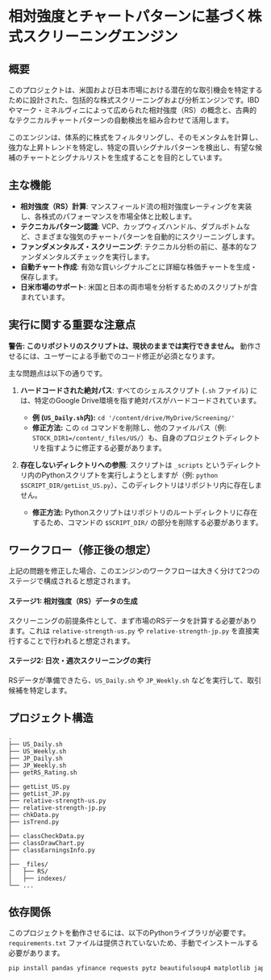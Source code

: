 # 相対強度とチャートパターンに基づく株式スクリーニングエンジン

## 概要

このプロジェクトは、米国および日本市場における潜在的な取引機会を特定するために設計された、包括的な株式スクリーニングおよび分析エンジンです。IBDやマーク・ミネルヴィニによって広められた相対強度（RS）の概念と、古典的なテクニカルチャートパターンの自動検出を組み合わせて活用します。

このエンジンは、体系的に株式をフィルタリングし、そのモメンタムを計算し、強力な上昇トレンドを特定し、特定の買いシグナルパターンを検出し、有望な候補のチャートとシグナルリストを生成することを目的としています。

## 主な機能

- **相対強度（RS）計算**: マンスフィールド流の相対強度レーティングを実装し、各株式のパフォーマンスを市場全体と比較します。
- **テクニカルパターン認識**: VCP、カップウィズハンドル、ダブルボトムなど、さまざまな強気のチャートパターンを自動的にスクリーニングします。
- **ファンダメンタルズ・スクリーニング**: テクニカル分析の前に、基本的なファンダメンタルズチェックを実行します。
- **自動チャート作成**: 有効な買いシグナルごとに詳細な株価チャートを生成・保存します。
- **日米市場のサポート**: 米国と日本の両市場を分析するためのスクリプトが含まれています。

## 実行に関する重要な注意点

**警告: このリポジトリのスクリプトは、現状のままでは実行できません。** 動作させるには、ユーザーによる手動でのコード修正が必須となります。

主な問題点は以下の通りです。

1.  **ハードコードされた絶対パス**:
    すべてのシェルスクリプト (`.sh` ファイル) には、特定のGoogle Drive環境を指す絶対パスがハードコードされています。
    - **例 (`US_Daily.sh`内):** `cd '/content/drive/MyDrive/Screening/'`
    - **修正方法:** この `cd` コマンドを削除し、他のファイルパス（例: `STOCK_DIR1=/content/_files/US/`）も、自身のプロジェクトディレクトリを指すように修正する必要があります。

2.  **存在しないディレクトリへの参照**:
    スクリプトは `_scripts` というディレクトリ内のPythonスクリプトを実行しようとしますが（例: `python $SCRIPT_DIR/getList_US.py`）、このディレクトリはリポジトリ内に存在しません。
    - **修正方法:** Pythonスクリプトはリポジトリのルートディレクトリに存在するため、コマンドの `$SCRIPT_DIR/` の部分を削除する必要があります。

## ワークフロー（修正後の想定）

上記の問題を修正した場合、このエンジンのワークフローは大きく分けて2つのステージで構成されると想定されます。

#### ステージ1: 相対強度（RS）データの生成
スクリーニングの前提条件として、まず市場のRSデータを計算する必要があります。これは `relative-strength-us.py` や `relative-strength-jp.py` を直接実行することで行われると想定されます。

#### ステージ2: 日次・週次スクリーニングの実行
RSデータが準備できたら、`US_Daily.sh` や `JP_Weekly.sh` などを実行して、取引候補を特定します。

## プロジェクト構造
```
.
├── US_Daily.sh
├── US_Weekly.sh
├── JP_Daily.sh
├── JP_Weekly.sh
├── getRS_Rating.sh
│
├── getList_US.py
├── getList_JP.py
├── relative-strength-us.py
├── relative-strength-jp.py
├── chkData.py
├── isTrend.py
│
├── classCheckData.py
├── classDrawChart.py
├── classEarningsInfo.py
│
├── _files/
│   ├── RS/
│   ├── indexes/
└── ...
```

## 依存関係

このプロジェクトを動作させるには、以下のPythonライブラリが必要です。`requirements.txt` ファイルは提供されていないため、手動でインストールする必要があります。

```bash
pip install pandas yfinance requests pytz beautifulsoup4 matplotlib japanize-matplotlib mplfinance numpy ta
```
